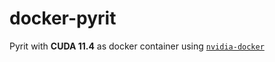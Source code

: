 # docker-pyrit 

Pyrit with **CUDA 11.4** as docker container using [`nvidia-docker`](https://github.com/NVIDIA/nvidia-docker)


